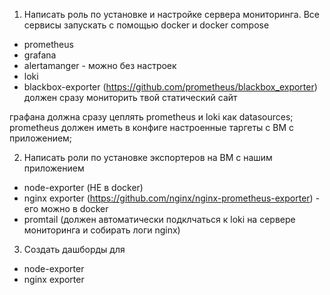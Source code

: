 1) Написать роль по установке и настройке сервера мониторинга. Все сервисы запускать с помощью docker и docker compose
- prometheus
- grafana
- alertamanger - можно без настроек
- loki
- blackbox-exporter (https://github.com/prometheus/blackbox_exporter) должен сразу мониторить твой статический сайт

графана должна сразу цеплять prometheus и loki как datasources; prometheus должен иметь в конфиге настроенные таргеты с ВМ с приложением;

2) Написать роли по установке экспортеров на ВМ с нашим приложением 
- node-exporter (НЕ в docker)
- nginx exporter (https://github.com/nginx/nginx-prometheus-exporter) - его можно в docker
- promtail (должен автоматически подклчаться к loki на сервере мониторинга и собирать логи nginx)

3) Создать дашборды для
- node-exporter
- nginx exporter

